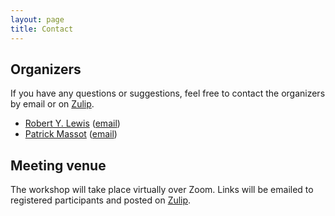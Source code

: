 ```yaml
---
layout: page
title: Contact
---
```



## Organizers

If you have any questions or suggestions,
feel free to contact the organizers by email or on
[Zulip](https://leanprover.zulipchat.com/).

* [Robert Y. Lewis](https://robertylewis.com) ([email](mailto:r.y.lewis@vu.nl))
* [Patrick Massot](https://www.imo.universite-paris-saclay.fr/~pmassot/en/) ([email](mailto:patrick.massot@math.cnrs.fr))


## Meeting venue

The workshop will take place virtually over Zoom.
Links will be emailed to registered participants and posted on [Zulip](https://leanprover.zulipchat.com/).
